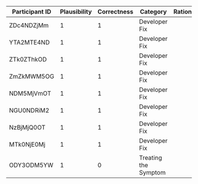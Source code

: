 | Participant ID | Plausibility | Correctness | Category | Rationale |
| -- | -- | -- | -- | -- |
| ZDc4NDZjMm | 1 | 1 | Developer Fix |  |
| YTA2MTE4ND | 1 | 1 | Developer Fix |  |
| ZTk0ZThkOD | 1 | 1 | Developer Fix |  |
| ZmZkMWM5OG | 1 | 1 | Developer Fix |  |
| NDM5MjVmOT | 1 | 1 | Developer Fix |  |
| NGU0NDRiM2 | 1 | 1 | Developer Fix |  |
| NzBjMjQ0OT | 1 | 1 | Developer Fix |  |
| MTk0NjE0Mj | 1 | 1 | Developer Fix |  |
| ODY3ODM5YW | 1 | 0 | Treating the Symptom |  |
